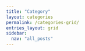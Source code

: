 ```yaml
---
title: "Category"
layout: categories
permalink: /categories-grid/
entries_layout: grid
sidebar:
  nav: "all_posts"
---
```

